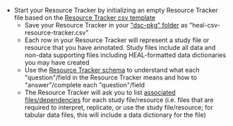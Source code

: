 <!--General resource tracker language -->

* Start your Resource Tracker by initializing an empty Resource Tracker file based on the [Resource Tracker csv template](https://raw.githubusercontent.com/norc-heal/heal-data-pkg-tool/main/heal-csv-resource-tracker.csv)
  * Save your Resource Tracker in your ["dsc-pkg" folder](../../terms/index.md#dsc-pkg-folder) as "heal-csv-resource-tracker.csv"
  * Each row in your Resource Tracker will represent a study file or resource that you have annotated. Study files include all data and non-data supporting files including HEAL-formatted data dictionaries you may have created
  * Use the [Resource Tracker schema](../../schemas/md_resource_tracker.md) to understand what each "question"/field in the Resource Tracker means and how to "answer"/complete each "question"/field  
  * The Resource Tracker will ask you to list [associated files/dependencies](../../terms/index.md#associated-filesdependencies) for each study file/resource (i.e. files that are required to interpret, replicate, or use the study file/resource; for tabular data files, this will include a data dictionary for the file)

